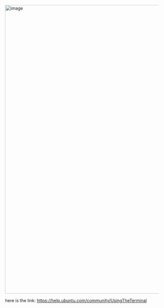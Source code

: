 <img width="946" alt="image" src="https://user-images.githubusercontent.com/81428296/177863631-42a3aafb-003e-49c2-9ba2-9b34320983b3.png">

here is the link: https://help.ubuntu.com/community/UsingTheTerminal
